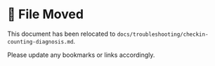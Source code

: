 # 📄 File Moved

This document has been relocated to `docs/troubleshooting/checkin-counting-diagnosis.md`.

Please update any bookmarks or links accordingly. 